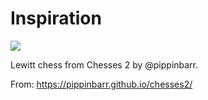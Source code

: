 # Inspiration

![](https://db-feed.s3.amazonaws.com/legacy/Screenshot_from_2020_04_01_11_25_24-1585754800754.png)

Lewitt chess from Chesses 2 by @pippinbarr.

From: https://pippinbarr.github.io/chesses2/
